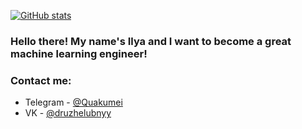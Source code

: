 [![GitHub stats](https://github-readme-stats.vercel.app/api?username=Quakumei)](https://github.com/anuraghazra/github-readme-stats)

### Hello there! My name's Ilya and I want to become a great machine learning engineer!

### Contact me:
- Telegram - [@Quakumei](t.me/Quakumei)
- VK - [@druzhelubnyy](vk.com/druzhelubnyy)
